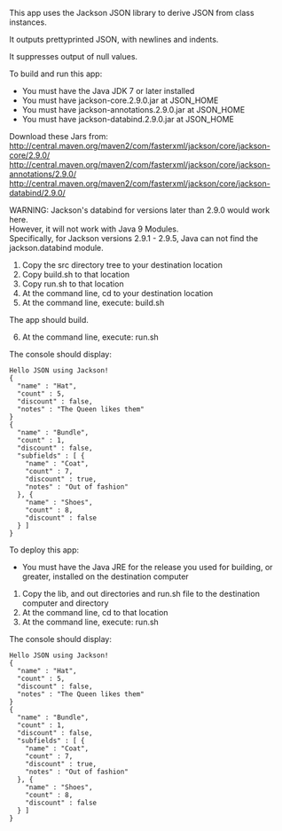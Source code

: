 This app uses the Jackson JSON library to derive JSON from class instances.

It outputs prettyprinted JSON, with newlines and indents.

It suppresses output of null values.

To build and run this app:

- You must have the Java JDK 7 or later installed
- You must have jackson-core.2.9.0.jar at JSON_HOME
- You must have jackson-annotations.2.9.0.jar at JSON_HOME
- You must have jackson-databind.2.9.0.jar at JSON_HOME

Download these Jars from:  
http://central.maven.org/maven2/com/fasterxml/jackson/core/jackson-core/2.9.0/  
http://central.maven.org/maven2/com/fasterxml/jackson/core/jackson-annotations/2.9.0/  
http://central.maven.org/maven2/com/fasterxml/jackson/core/jackson-databind/2.9.0/  

WARNING: Jackson's databind for versions later than 2.9.0 would work here.  
However, it will not work with Java 9 Modules.  
Specifically, for Jackson versions 2.9.1 - 2.9.5, Java can not find the jackson.databind module.

1. Copy the src directory tree to your destination location
2. Copy build.sh to that location
3. Copy run.sh to that location
4. At the command line, cd to your destination location
5. At the command line, execute: build.sh

The app should build.

6. At the command line, execute: run.sh

The console should display:
```
Hello JSON using Jackson!  
{
  "name" : "Hat",
  "count" : 5,
  "discount" : false,
  "notes" : "The Queen likes them"
}
{
  "name" : "Bundle",
  "count" : 1,
  "discount" : false,
  "subfields" : [ {
    "name" : "Coat",
    "count" : 7,
    "discount" : true,
    "notes" : "Out of fashion"
  }, {
    "name" : "Shoes",
    "count" : 8,
    "discount" : false
  } ]
}
```

To deploy this app:

- You must have the Java JRE for the release you used for building, or greater, installed on the destination computer

1. Copy the lib, and out directories and run.sh file to the destination computer and directory
2. At the command line, cd to that location
2. At the command line, execute: run.sh

The console should display:

```
Hello JSON using Jackson!
{
  "name" : "Hat",
  "count" : 5,
  "discount" : false,
  "notes" : "The Queen likes them"
}
{
  "name" : "Bundle",
  "count" : 1,
  "discount" : false,
  "subfields" : [ {
    "name" : "Coat",
    "count" : 7,
    "discount" : true,
    "notes" : "Out of fashion"
  }, {
    "name" : "Shoes",
    "count" : 8,
    "discount" : false
  } ]
}
```
